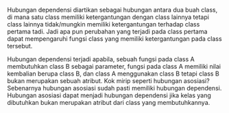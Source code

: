 Hubungan dependensi diartikan sebagai hubungan antara dua buah class, di mana satu class memiliki ketergantungan dengan class lainnya tetapi class lainnya tidak/mungkin memiliki ketergantungan terhadap class pertama tadi. Jadi apa pun perubahan yang terjadi pada class pertama dapat mempengaruhi fungsi class yang memiliki ketergantungan pada class tersebut. 

Hubungan dependensi terjadi apabila, sebuah fungsi pada class A membutuhkan class B sebagai parameter, fungsi pada class A memiliki nilai kembalian berupa class B, dan class A menggunakan class B tetapi class B bukan merupakan sebuah atribut. Kok mirip seperti hubungan asosiasi? Sebenarnya hubungan asosiasi sudah pasti memiliki hubungan dependensi. Hubungan asosiasi dapat  menjadi hubungan dependensi jika kelas yang dibutuhkan bukan merupakan atribut dari class yang membutuhkannya.
